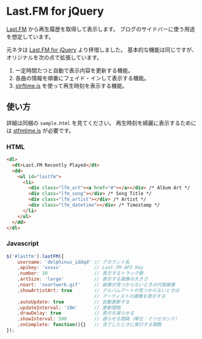 Last.FM for jQuery
==================
[Last.FM][last.fm] から再生履歴を取得して表示します。
ブログのサイドバーに使う用途を想定しています。

元ネタは [Last.FM for jQuery][lastfm_for_jquery] より拝借しました。
基本的な機能は同じですが、オリジナルを次の点で拡張しています。

1. 一定時間たつと自動で表示内容を更新する機能。
2. 各曲の情報を順番にフェイド・インして表示する機能。
3. [strftime.js][strftime.js] を使って再生時刻を表示する機能。

使い方
------
詳細は同梱の `sample.html` を見てください。
再生時刻を綺麗に表示するためには [stfmtime.js][strftime.js] が必要です。

### HTML ###

```html
<dl>
  <dt>Last.FM Recently Played</dt>
  <dd>
    <ul id="lastfm">
      <li>
        <div class="lfm_art"><a href="#"></a></div> /* Album Art */
        <div class="lfm_song"></div> /* Song Title */
        <div class="lfm_artist"></div> /* Artist */
        <div class="lfm_datetime"></div> /* Timestamp */
      </li>
    </ul>
  </dd>
</dl>
```

### Javascript ###

```javascript
$('#lastfm').lastFM({
    username: 'delphinus_iddqd' // アカウント名
    ,apikey: 'xxxxx'            // Last.FM API Key
    ,number: 10                 // 表示するトラック数
    ,artSize: 'large'           // 表示する画像の大きさ
    ,noart: 'noartwork.gif'     // 画像が見つからないときの代替画像
    ,showArtistArt: true        // アルバムアートが見つからないときは
                                // アーティストの画像を表示する
    ,autoUpdate: true           // 自動更新する
    ,updateInterval: '10m'      // 更新間隔
    ,drawDelay: true            // 表示を遅らせる
    ,showInterval: 500          // 遅らせる間隔（単位：ミリセカンド）
    ,onComplete: function(){}   // 完了したときに実行する関数
});
```

[last.fm]: http://www.lastfm.jp/home "Home – Last.fm"
[strftime.js]: http://hacks.bluesmoon.info/strftime/ "strftime: strftime for Javascript"
[lastfm_for_jquery]: http://labs.engageinteractive.co.uk/lastfm/ "Engage Interactive Labs - Last.FM plugin for jQuery"
